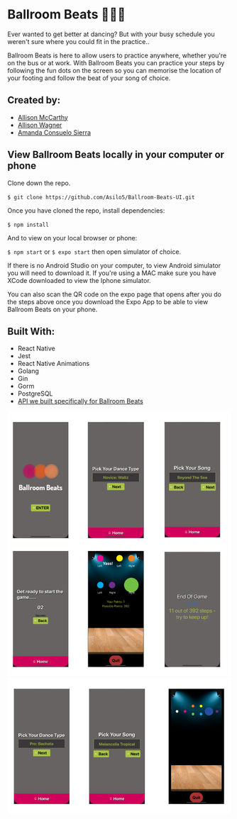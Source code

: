 # Ballroom Beats 💃🏻🎶

Ever wanted to get better at dancing? But with your busy schedule you weren't sure where you could fit in the practice..

Ballroom Beats is here to allow users to practice anywhere, whether you're on the bus or at work. With Ballroom Beats you can practice your steps by following the fun dots on the screen so you can memorise the location of your footing and follow the beat of your song of choice.

## Created by:

- [Allison McCarthy](https://github.com/spaceplesiosaur)
- [Allison Wagner](https://github.com/allisonjw)
- [Amanda Consuelo Sierra](https://github.com/Asilo5)

## View Ballroom Beats locally in your computer or phone

Clone down the repo.

``$ git clone https://github.com/Asilo5/Ballroom-Beats-UI.git``

Once you have cloned the repo, install dependencies:

``$ npm install``

And to view on your local browser or phone:

``$ npm start``  or ``$ expo start`` then open simulator of choice.

If there is no Android Studio on your computer, to view Android simulator you will need to download it. If you're using a MAC make sure you have XCode downloaded to view the Iphone simulator.

You can also scan the QR code on the expo page that opens after you do the steps above once you download the Expo App to be able to view Ballroom Beats on your phone.

## Built With:
- React Native
- Jest
- React Native Animations
- Golang
- Gin
- Gorm
- PostgreSQL
- [API we built specifically for Ballroom Beats](https://github.com/Jonpatt92/ballroom-beats-service)

![Screenshot](https://github.com/Asilo5/Ballroom-Beats-UI/blob/master/Screenshot%202020-02-26%20at%2014.53.27.png)
![Screenshot](https://github.com/Asilo5/Ballroom-Beats-UI/blob/master/Screenshot%202020-02-26%20at%2014.53.48.png)
